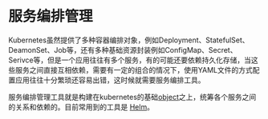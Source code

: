 # 服务编排管理

Kubernetes虽然提供了多种容器编排对象，例如Deployment、StatefulSet、DeamonSet、Job等，还有多种基础资源封装例如ConfigMap、Secret、Serivce等，但是一个应用往往有多个服务，有的可能还要依赖持久化存储，当这些服务之间直接互相依赖，需要有一定的组合的情况下，使用YAML文件的方式配置应用往往十分繁琐还容易出错，这时候就需要服务编排工具。

服务编排管理工具就是构建在kubernetes的基础[object](../concepts/objects.md)之上，统筹各个服务之间的关系和依赖的。目前常用到的工具是 [Helm](https://github.com/heml/helm)。
